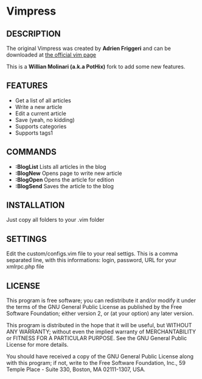Vimpress
========

## DESCRIPTION

The original Vimpress was created by **Adrien Friggeri** and can be downloaded at [the official vim page](http://www.vim.org/scripts/script.php?script_id=1953)

This is a **Willian Molinari (a.k.a PotHix)** fork to add some new features.


## FEATURES
* Get a list of all articles
* Write a new article
* Edit a current article
* Save (yeah, no kidding)
* Supports categories
* Supports tags1 

## COMMANDS
* **:BlogList** Lists all articles in the blog
* **:BlogNew** Opens page to write new article
* **:BlogOpen <id>** Opens the article <id> for edition
* **:BlogSend** Saves the article to the blog

## INSTALLATION

Just copy all folders to your .vim folder

## SETTINGS

Edit the custom/configs.vim file to your real settigs.
This is a comma separated line, with this informations:
login, password, URL for your xmlrpc.php file


## LICENSE

This program is free software; you can redistribute it and/or modify
it under the terms of the GNU General Public License as published by
the Free Software Foundation; either version 2, or (at your option)
any later version.

This program is distributed in the hope that it will be useful,
but WITHOUT ANY WARRANTY; without even the implied warranty of
MERCHANTABILITY or FITNESS FOR A PARTICULAR PURPOSE.  See the
GNU General Public License for more details.

You should have received a copy of the GNU General Public License
along with this program; if not, write to the Free Software Foundation,
Inc., 59 Temple Place - Suite 330, Boston, MA 02111-1307, USA.  
